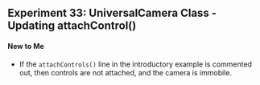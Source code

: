 ## Experiment 33: UniversalCamera Class - Updating attachControl()

#### New to Me
- If the `attachControls()` line in the introductory example is commented out, then controls are not attached, and the camera is immobile. 